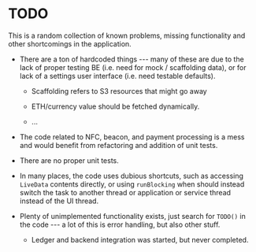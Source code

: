 # TODO

This is a random collection of known problems, missing functionality
and other shortcomings in the application.

* There are a ton of hardcoded things --- many of these are due to the
  lack of proper testing BE (i.e. need for mock / scaffolding data),
  or for lack of a settings user interface (i.e. need testable
  defaults).

  * Scaffolding refers to S3 resources that might go away

  * ETH/currency value should be fetched dynamically.

  * ...

* The code related to NFC, beacon, and payment processing is a mess
  and would benefit from refactoring and addition of unit tests.

* There are no proper unit tests.

* In many places, the code uses dubious shortcuts, such as accessing
  `LiveData` contents directly, or using `runBlocking` when should
  instead switch the task to another thread or application or service
  thread instead of the UI thread.

* Plenty of unimplemented functionality exists, just search for
  `TODO()` in the code --- a lot of this is error handling, but also
  other stuff.

  * Ledger and backend integration was started, but never completed.

